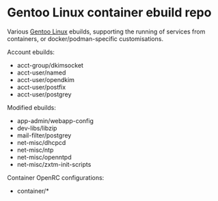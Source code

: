 # Gentoo Linux container ebuild repo

Various [Gentoo Linux](http://www.gentoo.org/) ebuilds, supporting the running
of services from containers, or docker/podman-specific customisations.

Account ebuilds:

* acct-group/dkimsocket
* acct-user/named
* acct-user/opendkim
* acct-user/postfix
* acct-user/postgrey

Modified ebuilds:

* app-admin/webapp-config
* dev-libs/libzip
* mail-filter/postgrey
* net-misc/dhcpcd
* net-misc/ntp
* net-misc/openntpd
* net-misc/zxtm-init-scripts

Container OpenRC configurations:

* container/\*

